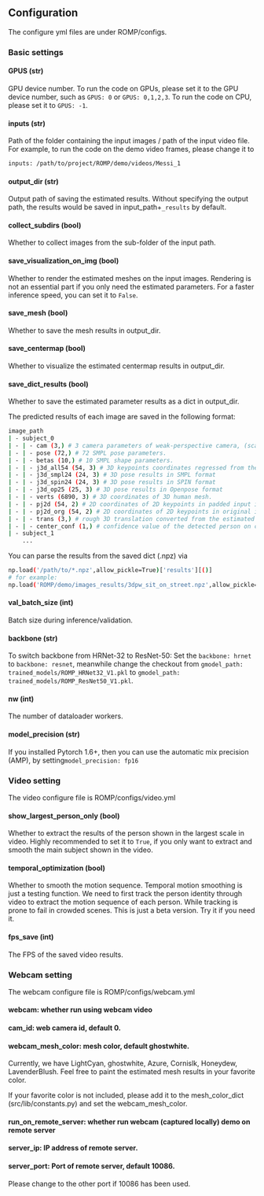 ## Configuration

The configure yml files are under ROMP/configs.

### Basic settings

#### GPUS (str)  
GPU device number. 
To run the code on GPUs, please set it to the GPU device number, such as `GPUS: 0` or `GPUS: 0,1,2,3`.  To run the code on CPU, please set it to `GPUS: -1`.

#### inputs (str)  
Path of the folder containing the input images / path of the input video file. 
For example, to run the code on the demo video frames, please change it to 
```bash
inputs: /path/to/project/ROMP/demo/videos/Messi_1
```

#### output_dir (str)  
Output path of saving the estimated results. 
Without specifying the output path, the results would be saved in input_path+`_results` by default.

#### collect_subdirs (bool)    
Whether to collect images from the sub-folder of the input path.   

#### save_visualization_on_img (bool)  
Whether to render the estimated meshes on the input images. Rendering is not an essential part if you only need the estimated parameters. For a faster inference speed, you can set it to `False`.

#### save_mesh (bool)  
Whether to save the mesh results in output_dir.

#### save_centermap (bool)  
Whether to visualize the estimated centermap results in output_dir.  

#### save_dict_results  (bool)  
Whether to save the estimated parameter results as a dict in output_dir.  

The predicted results of each image are saved in the following format:
```bash
image_path
| - subject_0
| - | - cam (3,) # 3 camera parameters of weak-perspective camera, (scale, tranlation_x, tranlation_y)
| - | - pose (72,) # 72 SMPL pose parameters.
| - | - betas (10,) # 10 SMPL shape parameters.
| - | - j3d_all54 (54, 3) # 3D keypoints coordinates regressed from the estimated body mesh.
| - | - j3d_smpl24 (24, 3) # 3D pose results in SMPL format
| - | - j3d_spin24 (24, 3) # 3D pose results in SPIN format
| - | - j3d_op25 (25, 3) # 3D pose results in Openpose format
| - | - verts (6890, 3) # 3D coordinates of 3D human mesh.
| - | - pj2d (54, 2) # 2D coordinates of 2D keypoints in padded input image.
| - | - pj2d_org (54, 2) # 2D coordinates of 2D keypoints in original input image.
| - | - trans (3,) # rough 3D translation converted from the estimated camera parameters.
| - | - center_conf (1,) # confidence value of the detected person on centermap.
| - subject_1
	...
```
You can parse the results from the saved dict (.npz) via
```bash
np.load('/path/to/*.npz',allow_pickle=True)['results'][()]
# for example:
np.load('ROMP/demo/images_results/3dpw_sit_on_street.npz',allow_pickle=True)['results'][()]
```

#### val_batch_size (int)  
Batch size during inference/validation.

#### backbone (str)    
To switch backbone from HRNet-32 to ResNet-50:
Set the `backbone: hrnet` to `backbone: resnet`, meanwhile change the checkout from `gmodel_path: trained_models/ROMP_HRNet32_V1.pkl` to `gmodel_path: trained_models/ROMP_ResNet50_V1.pkl`.

#### nw (int)  
The number of dataloader workers. 

#### model_precision (str)  
If you installed Pytorch 1.6+, then you can use the automatic mix precision (AMP), by setting`model_precision: fp16`

### Video setting 

The video configure file is ROMP/configs/video.yml

#### show_largest_person_only (bool)  
Whether to extract the results of the person shown in the largest scale in video.
Highly recommended to set it to `True`, if you only want to extract and smooth the main subject shown in the video. 

#### temporal_optimization (bool)  
Whether to smooth the motion sequence.
Temporal motion smoothing is just a testing function. We need to first track the person identity through video to extract the motion sequence of each person. While tracking is prone to fail in crowded scenes. This is just a beta version. Try it if you need it.

#### fps_save (int)  
The FPS of the saved video results. 

### Webcam setting 

The webcam configure file is ROMP/configs/webcam.yml

#### webcam: whether run using webcam video

#### cam_id: web camera id, default 0. 

#### webcam_mesh_color: mesh color, default ghostwhite.

Currently, we have LightCyan, ghostwhite, Azure, Cornislk, Honeydew, LavenderBlush. Feel free to paint the estimated mesh results in your favorite color.

If your favorite color is not included, please add it to the mesh_color_dict (src/lib/constants.py) and set the webcam_mesh_color.

#### run_on_remote_server: whether run webcam (captured locally) demo on remote server 

#### server_ip: IP address of remote server.

#### server_port: Port of remote server, default 10086.

Please change to the other port if 10086 has been used.
